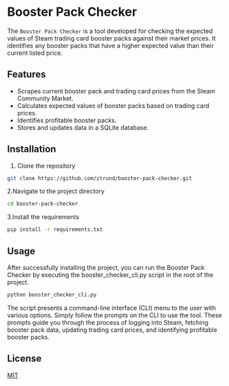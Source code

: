 # Booster Pack Checker

The `Booster Pack Checker` is a tool developed for checking the expected values of Steam trading card booster packs
against their market prices. It identifies any booster packs that have a higher expected value than their current listed
price.

## Features

- Scrapes current booster pack and trading card prices from the Steam Community Market.
- Calculates expected values of booster packs based on trading card prices.
- Identifies profitable booster packs.
- Stores and updates data in a SQLite database.

## Installation

1. Clone the repository

```sh
git clone https://github.com/ztrund/booster-pack-checker.git
```

2.Navigate to the project directory

```sh
cd booster-pack-checker
```

3.Install the requirements

```sh
pip install -r requirements.txt
```

## Usage

After successfully installing the project, you can run the Booster Pack Checker by executing the booster_checker_cli.py
script in the root of the project.

```sh
python booster_checker_cli.py
```

The script presents a command-line interface (CLI) menu to the user with various options. Simply follow the prompts on
the CLI to use the tool. These prompts guide you through the process of logging into Steam, fetching booster pack data,
updating trading card prices, and identifying profitable booster packs.

## License

[MIT](LICENSE)